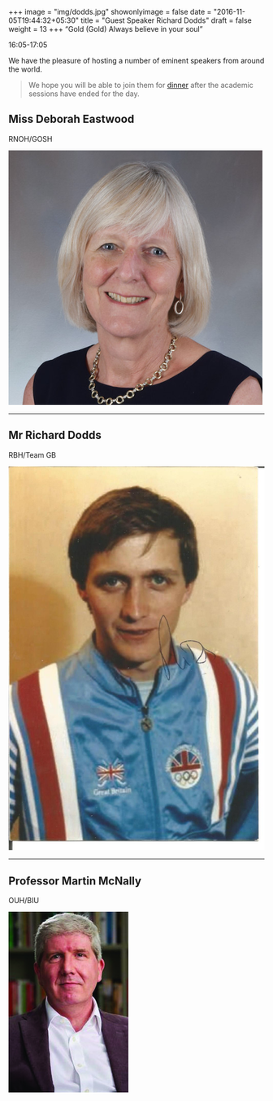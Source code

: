 +++
image = "img/dodds.jpg"
showonlyimage = false
date = "2016-11-05T19:44:32+05:30"
title = "Guest Speaker Richard Dodds"
draft = false
weight = 13
+++
“Gold (Gold) Always believe in your soul”

16:05-17:05
<!--more-->

We have the pleasure of hosting a number of eminent speakers from around the world.

> We hope you will be able to join them for [dinner](https://spirit-of-duthie.github.io/public/contact/) after the academic sessions have ended for the day.


## Miss Deborah Eastwood

RNOH/GOSH

![D Eastwood](/static/img/eastwood.jpg)

***

## Mr Richard Dodds

RBH/Team GB

![R Dodds](/static/img/dodds.jpg)

***

## Professor Martin McNally

OUH/BIU

![M McNally](/static/img/mcnally.jpg)
